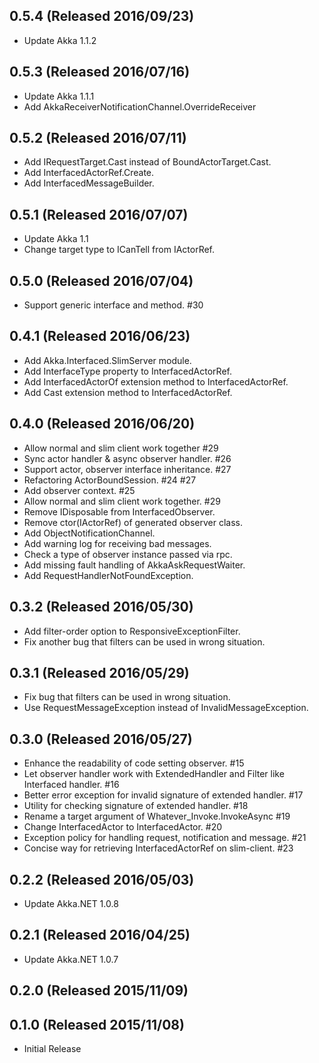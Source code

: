 ## 0.5.4 (Released 2016/09/23)

* Update Akka 1.1.2

## 0.5.3 (Released 2016/07/16)

* Update Akka 1.1.1
* Add AkkaReceiverNotificationChannel.OverrideReceiver

## 0.5.2 (Released 2016/07/11)

* Add IRequestTarget.Cast instead of BoundActorTarget.Cast.
* Add InterfacedActorRef.Create.
* Add InterfacedMessageBuilder.

## 0.5.1 (Released 2016/07/07)

* Update Akka 1.1
* Change target type to ICanTell from IActorRef.

## 0.5.0 (Released 2016/07/04)

* Support generic interface and method. #30

## 0.4.1 (Released 2016/06/23)

* Add Akka.Interfaced.SlimServer module.
* Add InterfaceType property to InterfacedActorRef.
* Add InterfacedActorOf extension method to InterfacedActorRef.
* Add Cast extension method to InterfacedActorRef.

## 0.4.0 (Released 2016/06/20)

* Allow normal and slim client work together #29
* Sync actor handler & async observer handler. #26
* Support actor, observer interface inheritance. #27
* Refactoring ActorBoundSession. #24 #27
* Add observer context. #25
* Allow normal and slim client work together. #29
* Remove IDisposable from InterfacedObserver.
* Remove ctor(IActorRef) of generated observer class.
* Add ObjectNotificationChannel.
* Add warning log for receiving bad messages.
* Check a type of observer instance passed via rpc.
* Add missing fault handling of AkkaAskRequestWaiter.
* Add RequestHandlerNotFoundException.

## 0.3.2 (Released 2016/05/30)

* Add filter-order option to ResponsiveExceptionFilter.
* Fix another bug that filters can be used in wrong situation.

## 0.3.1 (Released 2016/05/29)

* Fix bug that filters can be used in wrong situation.
* Use RequestMessageException instead of InvalidMessageException.

## 0.3.0 (Released 2016/05/27)

* Enhance the readability of code setting observer. #15
* Let observer handler work with ExtendedHandler and Filter like Interfaced handler. #16
* Better error exception for invalid signature of extended handler. #17
* Utility for checking signature of extended handler. #18
* Rename a target argument of Whatever_Invoke.InvokeAsync #19
* Change InterfacedActor<T> to InterfacedActor. #20
* Exception policy for handling request, notification and message. #21
* Concise way for retrieving InterfacedActorRef on slim-client. #23

## 0.2.2 (Released 2016/05/03)

* Update Akka.NET 1.0.8

## 0.2.1 (Released 2016/04/25)

* Update Akka.NET 1.0.7

## 0.2.0 (Released 2015/11/09)

## 0.1.0 (Released 2015/11/08)

* Initial Release
